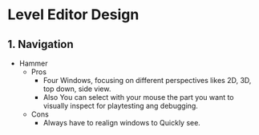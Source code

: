 # Level Editor Design
## 1. Navigation
+ Hammer
	+ Pros 
		+ Four Windows, focusing on different perspectives likes 2D, 3D, top down, side view.
		+ Also You can select with your mouse the part you want to visually inspect for playtesting ang debugging.
	+ Cons
		+ Always have to realign windows to Quickly see.